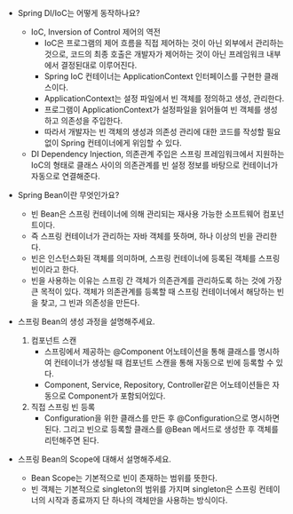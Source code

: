 - Spring DI/IoC는 어떻게 동작하나요?
    - IoC, Inversion of Control 제어의 역전
        - IoC은 프로그램의 제어 흐름을 직접 제어하는 것이 아닌 외부에서 관리하는 것으로, 코드의 최종 호출은 개발자가 제어하는 것이 아닌 프레임워크 내부에서 결정된대로 이루어진다.
        - Spring IoC 컨테이너는 ApplicationContext 인터페이스를 구현한 클래스이다.
        - ApplicationContext는 설정 파일에서 빈 객체를 정의하고 생성, 관리한다.
        - 프로그램이 ApplicationContext가 설정파일을 읽어들여 빈 객체를 생성하고 의존성을 주입한다.
        - 따라서 개발자는 빈 객체의 생성과 의존성 관리에 대한 코드를 작성할 필요없이 Spring 컨테이너에게 위임할 수 있다.
    - DI Dependency Injection, 의존관계 주입은 스프링 프레임워크에서 지원하는 IoC의 형태로 클래스 사이의 의존관계를 빈 설정 정보를 바탕으로 컨테이너가 자동으로 연결해준다.

- Spring Bean이란 무엇인가요?
    - 빈 Bean은 스프링 컨테이너에 의해 관리되는 재사용 가능한 소프트웨어 컴포넌트이다.
    - 즉 스프링 컨테이너가 관리하는 자바 객체를 뜻하며, 하나 이상의 빈을 관리한다.
    - 빈은 인스턴스화된 객체를 의미하며, 스프링 컨테이너에 등록된 객체를 스프링 빈이라고 한다.
    - 빈을 사용하는 이유는 스프링 간 객체가 의존관계를 관리하도록 하는 것에 가장 큰 목적이 있다. 객체가 의존관계를 등록할 때 스프링 컨테이너에서 해당하는 빈을 찾고, 그 빈과 의존성을 만든다.

- 스프링 Bean의 생성 과정을 설명해주세요.
    1. 컴포넌트 스캔
        - 스프링에서 제공하는 @Component 어노테이션을 통해 클래스를 명시하여 컨테이너가 생성될 때 컴포넌트 스캔을 통해 자동으로 빈에 등록할 수 있다.
        - Component, Service, Repository, Controller같은 어노테이션들은 자동으로 Component가 포함되어있다.
    2. 직접 스프링 빈 등록
        - Configuration을 위한 클래스를 만든 후 @Configuration으로 명시하면된다. 그리고 빈으로 등록할 클래스를 @Bean 메서드로 생성한 후 객체를 리턴해주면 된다.

- 스프링 Bean의 Scope에 대해서 설명해주세요.
    - Bean Scope는 기본적으로 빈이 존재하는 범위를 뜻한다.
    - 빈 객체는 기본적으로 singleton의 범위를 가지며 singleton은 스프링 컨테이너의 시작과 종료까지 단 하나의 객체만을 사용하는 방식이다.